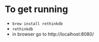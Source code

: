 
# To get running

- `brew install rethinkdb`
- `rethinkdb`
- in browser go to http://localhost:8080/
